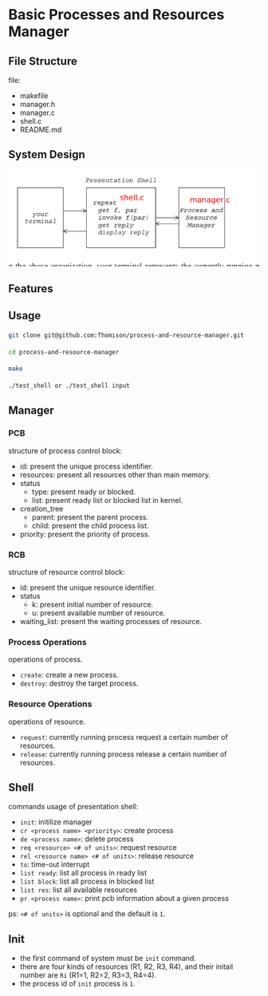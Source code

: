# Basic Processes and Resources Manager

## File Structure

file:
- makefile
- manager.h
- manager.c
- shell.c
- README.md

## System Design

![Image](img/system_structure.png)

## Features

## Usage

```bash
git clone git@github.com:Thomison/process-and-resource-manager.git

cd process-and-resource-manager

make

./test_shell or ./test_shell input
```

## Manager

### PCB

structure of process control block:
- id: present the unique process identifier.
- resources: present all resources other than main memory.
- status
    - type: present ready or blocked.
    - list: present ready list or blocked list in kernel.
- creation_tree 
    - parent: present the parent process.
    - child: present the child process list.
- priority: present the priority of process.

### RCB

structure of resource control block:
- id: present the unique resource identifier.
- status
    - k: present initial number of resource.
    - u: present available number of resource.
- waiting_list: present the waiting processes of resource.

### Process Operations

operations of process.
- `create`: create a new process.
- `destroy`: destroy the target process.

### Resource Operations

operations of resource.
- `request`: currently running process request a certain number of resources.
- `release`: currently running process release a certain number of resources.

## Shell

commands usage of presentation shell:
- `init`: initilize manager
- `cr <process name> <priority>`: create process 
- `de <process name>`:  delete process
- `req <resource> <# of units>`:  request resource
- `rel <resource name> <# of units>`: release resource
- `to`:  time-out interrupt
- `list ready`: list all process in ready list
- `list block`: list all process in blocked list
- `list res`:  list all available resources
- `pr <process name>`: print pcb information about a given process

ps: `<# of units>` is optional and the default is `1`.


## Init

- the first command of system must be `init` command.
- there are four kinds of resources (R1, R2, R3, R4), and their initail
    number are `Ri` (R1=1, R2=2, R3=3, R4=4).
- the process id of `init` process is `1`.

